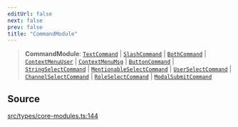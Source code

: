 ```yaml
---
editUrl: false
next: false
prev: false
title: "CommandModule"
---
```


> **CommandModule**: [`TextCommand`](/v4/api/interfaces/textcommand/) \| [`SlashCommand`](/v4/api/interfaces/slashcommand/) \| [`BothCommand`](/v4/api/interfaces/bothcommand/) \| [`ContextMenuUser`](/v4/api/interfaces/contextmenuuser/) \| [`ContextMenuMsg`](/v4/api/interfaces/contextmenumsg/) \| [`ButtonCommand`](/v4/api/interfaces/buttoncommand/) \| [`StringSelectCommand`](/v4/api/interfaces/stringselectcommand/) \| [`MentionableSelectCommand`](/v4/api/interfaces/mentionableselectcommand/) \| [`UserSelectCommand`](/v4/api/interfaces/userselectcommand/) \| [`ChannelSelectCommand`](/v4/api/interfaces/channelselectcommand/) \| [`RoleSelectCommand`](/v4/api/interfaces/roleselectcommand/) \| [`ModalSubmitCommand`](/v4/api/interfaces/modalsubmitcommand/)

## Source

[src/types/core-modules.ts:144](https://github.com/sern-handler/handler/blob/fb418c06758b6f3318bf4b5f58a58540139be8d4/src/types/core-modules.ts#L144)
